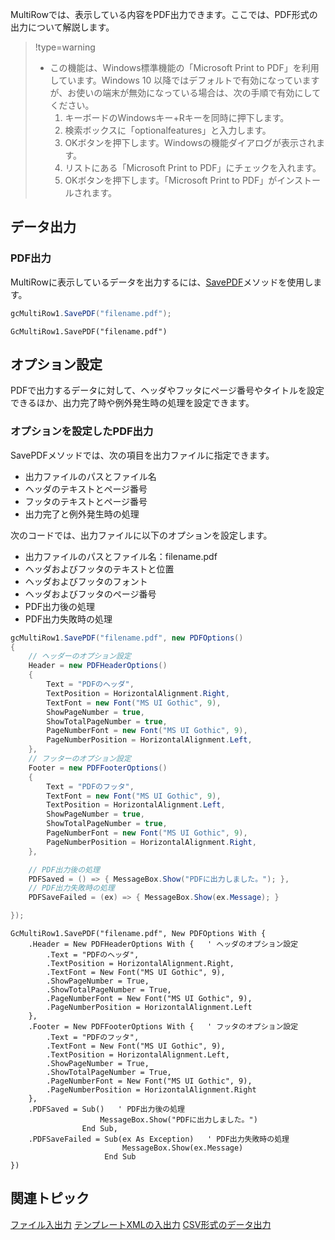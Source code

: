 MultiRowでは、表示している内容をPDF出力できます。ここでは、PDF形式の出力について解説します。

> !type=warning
>
> * この機能は、Windows標準機能の「Microsoft Print to PDF」を利用しています。Windows 10 以降ではデフォルトで有効になっていますが、お使いの端末が無効になっている場合は、次の手順で有効にしてください。
>     1. キーボードのWindowsキー+Rキーを同時に押下します。
>     2. 検索ボックスに「optionalfeatures」と入力します。
>     3. OKボタンを押下します。Windowsの機能ダイアログが表示されます。
>     4. リストにある「Microsoft Print to PDF」にチェックを入れます。
>     5. OKボタンを押下します。「Microsoft Print to PDF」がインストールされます。

## データ出力

### PDF出力

MultiRowに表示しているデータを出力するには、[SavePDF](gcdocsite__documentlink?toc-item-id=29369139-b134-4952-a49d-64c4e88f55f1)メソッドを使用します。

```csharp
gcMultiRow1.SavePDF("filename.pdf");
```

```vbnet
GcMultiRow1.SavePDF("filename.pdf")
```

## オプション設定

PDFで出力するデータに対して、ヘッダやフッタにページ番号やタイトルを設定できるほか、出力完了時や例外発生時の処理を設定できます。

### オプションを設定したPDF出力

SavePDFメソッドでは、次の項目を出力ファイルに指定できます。

* 出力ファイルのパスとファイル名
* ヘッダのテキストとページ番号
* フッタのテキストとページ番号
* 出力完了と例外発生時の処理

次のコードでは、出力ファイルに以下のオプションを設定します。

* 出力ファイルのパスとファイル名：filename.pdf
* ヘッダおよびフッタのテキストと位置
* ヘッダおよびフッタのフォント
* ヘッダおよびフッタのページ番号
* PDF出力後の処理
* PDF出力失敗時の処理

```csharp
gcMultiRow1.SavePDF("filename.pdf", new PDFOptions()
{
    // ヘッダーのオプション設定
    Header = new PDFHeaderOptions()
    {
        Text = "PDFのヘッダ",
        TextPosition = HorizontalAlignment.Right,
        TextFont = new Font("MS UI Gothic", 9),
        ShowPageNumber = true,
        ShowTotalPageNumber = true,
        PageNumberFont = new Font("MS UI Gothic", 9),
        PageNumberPosition = HorizontalAlignment.Left,
    },
    // フッターのオプション設定
    Footer = new PDFFooterOptions()
    {
        Text = "PDFのフッタ",
        TextFont = new Font("MS UI Gothic", 9),
        TextPosition = HorizontalAlignment.Left,
        ShowPageNumber = true,
        ShowTotalPageNumber = true,
        PageNumberFont = new Font("MS UI Gothic", 9),
        PageNumberPosition = HorizontalAlignment.Right,
    },

    // PDF出力後の処理
    PDFSaved = () => { MessageBox.Show("PDFに出力しました。"); },
    // PDF出力失敗時の処理
    PDFSaveFailed = (ex) => { MessageBox.Show(ex.Message); }

});
```

```vbnet
GcMultiRow1.SavePDF("filename.pdf", New PDFOptions With {
    .Header = New PDFHeaderOptions With {   ' ヘッダのオプション設定
        .Text = "PDFのヘッダ",
        .TextPosition = HorizontalAlignment.Right,
        .TextFont = New Font("MS UI Gothic", 9),
        .ShowPageNumber = True,
        .ShowTotalPageNumber = True,
        .PageNumberFont = New Font("MS UI Gothic", 9),
        .PageNumberPosition = HorizontalAlignment.Left
    },
    .Footer = New PDFFooterOptions With {   ' フッタのオプション設定
        .Text = "PDFのフッタ",
        .TextFont = New Font("MS UI Gothic", 9),
        .TextPosition = HorizontalAlignment.Left,
        .ShowPageNumber = True,
        .ShowTotalPageNumber = True,
        .PageNumberFont = New Font("MS UI Gothic", 9),
        .PageNumberPosition = HorizontalAlignment.Right
    },
    .PDFSaved = Sub()   ' PDF出力後の処理
                    MessageBox.Show("PDFに出力しました。")
                End Sub,
    .PDFSaveFailed = Sub(ex As Exception)   ' PDF出力失敗時の処理
                         MessageBox.Show(ex.Message)
                     End Sub
})
```

## 関連トピック

[ファイル入出力](gcdocsite__documentlink?toc-item-id=09974051-9d1b-49e6-84cd-c3107a27e391)
[テンプレートXMLの入出力](gcdocsite__documentlink?toc-item-id=a70b3f06-e3a5-48dd-ba78-28e744d78cfb)
[CSV形式のデータ出力](gcdocsite__documentlink?toc-item-id=05678c69-4150-43f6-bdb4-7596570ebebe)